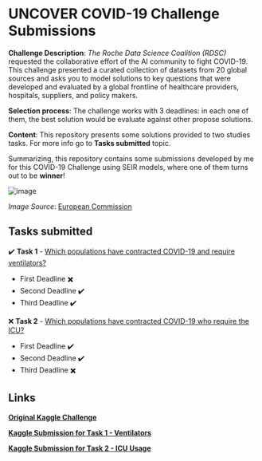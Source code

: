 # UNCOVER COVID-19 Challenge Submissions
**Challenge Description**: *The Roche Data Science Coalition (RDSC)* requested the collaborative effort of the AI community to fight COVID-19. This challenge presented a curated collection of datasets from 20 global sources and asks you to model solutions to key questions that were developed and evaluated by a global frontline of healthcare providers, hospitals, suppliers, and policy makers.

**Selection process**: The challenge works with 3 deadlines: in each one of them, the best solution would be evaluate against other propose solutions.

**Content**: This repository presents some solutions provided to two studies tasks. For more info go to **Tasks submitted** topic.

 Summarizing, this repository contains some submissions developed by me for this COVID-19 Challenge using SEIR models, where one of them turns out to be **winner**!

![image](https://user-images.githubusercontent.com/32513366/84303710-cf6b1180-ab2d-11ea-9727-be390dadde75.png)

*Image Source*: [European Commission](https://ec.europa.eu/programmes/creative-europe/content/corona-virus-how-it-affects-creative-europe-programme_en)

## Tasks submitted

:heavy_check_mark: **Task 1** - [Which populations have contracted COVID-19 and require ventilators?](https://github.com/KaikeWesleyReis/UNCOVER-COVID-19-challenge-solutions/blob/master/TASK-1-a-case-study-analysis-ventilators-distributions.ipynb)
  - First Deadline :heavy_multiplication_x:
  - Second Deadline :heavy_check_mark:
  - Third Deadline :heavy_check_mark:

:x: **Task 2** - [Which populations have contracted COVID-19 who require the ICU?](https://github.com/KaikeWesleyReis/UNCOVER-COVID-19-challenge-solutions/blob/master/TASK-2-a-seir-case-study-analysis-for-icu-usage.ipynb)
  - First Deadline :heavy_check_mark:
  - Second Deadline :heavy_check_mark:
  - Third Deadline :heavy_multiplication_x:

## Links
[**Original Kaggle Challenge**](https://www.kaggle.com/roche-data-science-coalition/uncover)

[**Kaggle Submission for Task 1 - Ventilators**](https://www.kaggle.com/kaikewreis/a-case-study-analysis-ventilators-distributions)

[**Kaggle Submission for Task 2 - ICU Usage**](https://www.kaggle.com/kaikewreis/a-seir-case-study-analysis-for-icu-usage)

